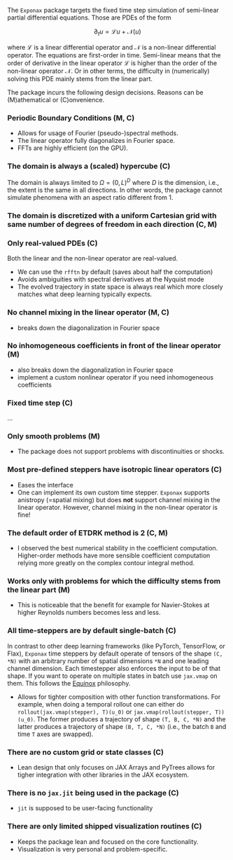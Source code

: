 The `Exponax` package targets the fixed time step simulation of semi-linear
partial differential equations. Those are PDEs of the form

$$
\partial_t u = \mathcal{L} u + \mathcal{N}(u)
$$

where $\mathcal{L}$ is a linear differential operator and $\mathcal{N}$ is a
non-linear differential operator. The equations are first-order in time.
Semi-linear means that the order of derivative in the linear operator
$\mathcal{L}$ is higher than the order of the non-linear operator $\mathcal{N}$.
Or in other terms, the difficulty in (numerically) solving this PDE mainly stems from
the linear part.

The package incurs the following design decisions. Reasons can be (M)athematical
or (C)onvenience.

### Periodic Boundary Conditions (M, C)

* Allows for usage of Fourier (pseudo-)spectral methods.
* The linear operator fully diagonalizes in Fourier space.
* FFTs are highly efficient (on the GPU).

### The domain is always a (scaled) hypercube (C)

The domain is always limited to $\Omega = (0, L)^D$ where $D$ is the dimension,
i.e., the extent is the same in all directions. In other words, the package
cannot simulate phenomena with an aspect ratio different from 1.

### The domain is discretized with a uniform Cartesian grid with same number of degrees of freedom in each direction (C, M)

### Only real-valued PDEs (C)

Both the linear and the non-linear operator are real-valued.

* We can use the `rfftn` by default (saves about half the computation)
* Avoids ambiguities with spectral derivatives at the Nyquist mode
* The evolved trajectory in state space is always real which more closely
  matches what deep learning typically expects.

### No channel mixing in the linear operator (M, C)

* breaks down the diagonalization in Fourier space

### No inhomogeneous coefficients in front of the linear operator (M)

* also breaks down the diagonalization in Fourier space
* implement a custom nonlinear operator if you need inhomogeneous coefficients

### Fixed time step (C)

...

### Only smooth problems (M)

* The package does not support problems with discontinuities or shocks.

### Most pre-defined steppers have isotropic linear operators (C)

* Eases the interface
* One can implement its own custom time stepper. `Exponax` supports anistropy
  (=spatial mixing) but does **not** support channel mixing in the linear
  operator. However, channel mixing in the non-linear operator is fine!

### The default order of ETDRK method is 2 (C, M)

* I observed the best numerical stability in the coefficient computation.
  Higher-order methods have more sensible coefficient computation relying more
  greatly on the complex contour integral method.

### Works only with problems for which the difficulty stems from the linear part (M)

* This is noticeable that the benefit for example for Navier-Stokes at higher
  Reynolds numbers becomes less and less.

### All time-steppers are by default single-batch (C)

In contrast to other deep learning frameworks (like PyTorch, TensorFlow, or
Flax), `Exponax` time steppers by default operate of tensors of the shape `(C,
*N)` with an arbitrary number of spatial dimensions `*N` and one leading channel
dimension. Each timestepper also enforces the input to be of that shape. If you
want to operate on multiple states in batch use `jax.vmap` on them. This follows
the [Equinox](https://github.com/patrick-kidger/equinox) philosophy.

* Allows for tighter composition with other function transformations. For
  example, when doing a temporal rollout one can either do
  `rollout(jax.vmap(stepper), T)(u_0)` or `jax.vmap(rollout(stepper, T))(u_0)`.
  The former produces a trajectory of shape `(T, B, C, *N)` and the latter
  produces a trajectory of shape `(B, T, C, *N)` (i.e., the batch `B` and time
  `T` axes are swapped).

### There are no custom grid or state classes (C)

* Lean design that only focuses on JAX Arrays and PyTrees allows for tigher
  integration with other libraries in the JAX ecosystem.

### There is no `jax.jit` being used in the package (C)

* `jit` is supposed to be user-facing functionality

### There are only limited shipped visualization routines (C)

* Keeps the package lean and focused on the core functionality.
* Visualization is very personal and problem-specific.

